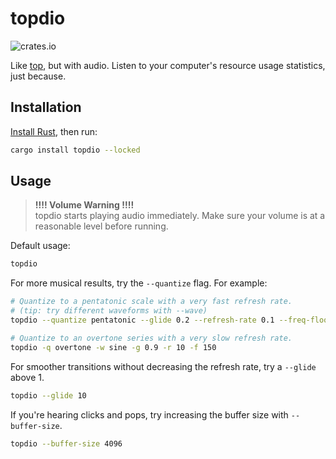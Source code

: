 # topdio

![crates.io](https://img.shields.io/crates/v/topdio.svg)

Like [top](https://man7.org/linux/man-pages/man1/top.1.html), but with audio. Listen to your computer's resource usage statistics, just because.

## Installation

[Install Rust](https://www.rust-lang.org/tools/install), then run:

```bash
cargo install topdio --locked
```

## Usage

> **!!!! Volume Warning !!!!**    
> topdio starts playing audio immediately. Make sure your volume is at a reasonable level before running.

Default usage:
```bash
topdio
```

For more musical results, try the `--quantize` flag. For example:
```bash
# Quantize to a pentatonic scale with a very fast refresh rate.
# (tip: try different waveforms with --wave)
topdio --quantize pentatonic --glide 0.2 --refresh-rate 0.1 --freq-floor 200 --num-oscillators 5

# Quantize to an overtone series with a very slow refresh rate.
topdio -q overtone -w sine -g 0.9 -r 10 -f 150
```

For smoother transitions without decreasing the refresh rate, try a `--glide` above 1.
```bash
topdio --glide 10
```

If you're hearing clicks and pops, try increasing the buffer size with `--buffer-size`.
```bash
topdio --buffer-size 4096
```

